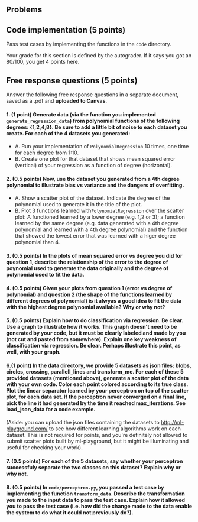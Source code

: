 ## Problems

## Code implementation (5 points)
Pass test cases by implementing the functions in the `code` directory.

Your grade for this section is defined by the autograder. If it says you got an 80/100,
you get 4 points here.

## Free response questions (5 points)

Answer the following free response questions in a separate document, 
saved as a .pdf and **uploaded to Canvas**.

#### 1. (1 point) Generate data (via the function you implemented `generate_regression_data`) from polynomial functions of the following degrees: {1,2,4,8}. Be sure to add a little bit of noise to each dataset you create.  For each of the 4 datasets you generated: 
   - A. Run your implementation of `PolynomialRegression` 10 times, one time for each degree from 1:10. 
   - B. Create one plot for that dataset that shows mean squared error (vertical) of your regression as a function of degree (horizontal).
  
#### 2. (0.5 points) Now, use the  dataset you generated from a 4th degree polynomial to illustrate bias vs variance and the dangers of overfitting.
   - A. Show a scatter plot of the dataset. Indicate the degree of the polynomial used to generate it in the title of the plot.
   - B. Plot 3 functions learned with`PolynomialRegression` over the scatter plot: A functioned learned by a lower degree (e.g. 1,2 or 3); a function learned by the same degree (e.g. data generated with a 4th degree polynomial and learned with a 4th degree polynomial) and the function that showed the lowest error that was learned with a higer degree polynomial than 4.

#### 3. (0.5 points) In the plots of mean squared error vs degree you did for question 1, describe the relationship of the error to the degree of poynomial used to generate the data originally and the degree of polynomial used to fit the data. 

#### 4. (0.5 points) Given your plots from question 1 (error vs degree of polynomial) and question 2 (the shape of the functions learned by different degrees of polynomial) is it alwyas a good idea to fit the data with the highest degree polynomial available? Why or why not? 

#### 5. (0.5 points) Explain how to do classification via regression. Be clear. Use a graph to illustrate how it works. This graph doesn't need to be generated by your code, but it must be clearly labeled and made by you (not cut and pasted from somewhere). Explain one key weakness of classification via regression. Be clear. Perhaps illustrate this point, as well, with your graph.

#### 6.(1 point) In the data directory, we provide 5 datasets as json files: blobs, circles, crossing, parallell_lines and transform_me. For each of these 5 provided datasets (mentioned above), generate a scatter plot of the data with your own code. Color each point colored according to its true class. Plot the linear separator learned by your perceptron on top of the scatter plot, for each data set. If the perceptron never converged on a final line, pick the line it had generated by the time it reached max_iterations. See load_json_data for a code example.  

(Aside: you can upload the json files containing the datasets to http://ml-playground.com/ to see how different learning algorithms work on each dataset. This is not required for points, and you're definitely not allowed to submit scatter plots built by ml-playground, but it might be illuminating and useful for checking your work).

#### 7. (0.5 points) For each of the 5 datasets, say whether your perceptron successfuly separate the two classes on this dataset? Explain why or why not. 

#### 8. (0.5 points) In `code/perceptron.py`, you passed a test case by implementing the function `transform_data`. Describe the transformation you made to the input data to pass the test case. Explain how it allowed you to pass the test case (i.e. how did the change made to the data enable the system to do what it could not previously do?).



 


 
